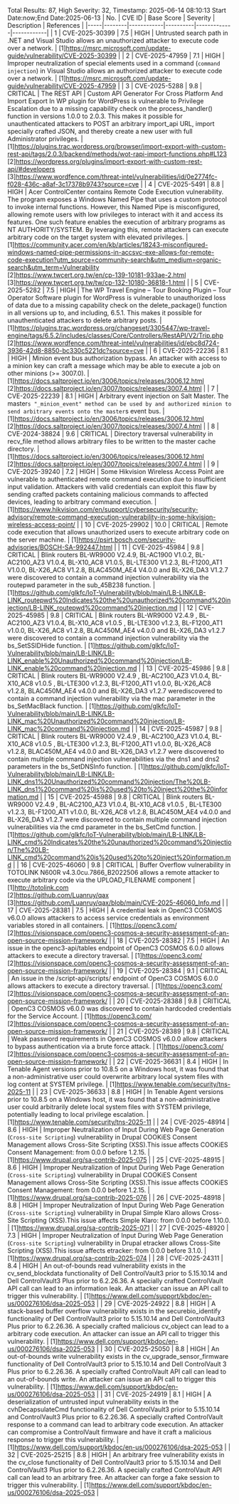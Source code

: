 Total Results: 87, High Severity: 32, Timestamp: 2025-06-14 08:10:13
Start Date:now;End Date:2025-06-13
| No. | CVE ID | Base Score | Severity | Description | References |
|-----|--------|------------|----------|-------------|------------|
| 1 | CVE-2025-30399 | 7.5  | HIGH | Untrusted search path in .NET and Visual Studio allows an unauthorized attacker to execute code over a network. | [1]https://msrc.microsoft.com/update-guide/vulnerability/CVE-2025-30399 |
| 2 | CVE-2025-47959 | 7.1  | HIGH | Improper neutralization of special elements used in a command (`command injection`) in Visual Studio allows an authorized attacker to execute code over a network. | [1]https://msrc.microsoft.com/update-guide/vulnerability/CVE-2025-47959 |
| 3 | CVE-2025-5288 | 9.8  | CRITICAL | The REST API | Custom API Generator For Cross Platform And Import Export In WP plugin for WordPress is vulnerable to Privilege Escalation due to a missing capability check on the process_handler() function in versions 1.0.0 to 2.0.3. This makes it possible for unauthenticated attackers to POST an arbitrary import_api URL, import specially crafted JSON, and thereby create a new user with full Administrator privileges. | [1]https://plugins.trac.wordpress.org/browser/import-export-with-custom-rest-api/tags/2.0.3/backend/methods/wot-rapi-import-functions.php#L123<br>[2]https://wordpress.org/plugins/import-export-with-custom-rest-api/#developers<br>[3]https://www.wordfence.com/threat-intel/vulnerabilities/id/0e2774fc-f028-436c-a8af-3c17378b9743?source=cve |
| 4 | CVE-2025-5491 | 8.8  | HIGH | Acer ControlCenter contains Remote Code Execution vulnerability. The program exposes a Windows Named Pipe that uses a custom protocol to invoke internal functions. However, this Named Pipe is misconfigured, allowing remote users with low privileges to interact with it and access its features. One such feature enables the execution of arbitrary programs as NT AUTHORITY/SYSTEM. By leveraging this, remote attackers can execute arbitrary code on the target system with elevated privileges. | [1]https://community.acer.com/en/kb/articles/18243-misconfigured-windows-named-pipe-permissions-in-accsvc-exe-allows-for-remote-code-execution?utm_source=community-search&utm_medium=organic-search&utm_term=Vulnerability<br>[2]https://www.twcert.org.tw/en/cp-139-10181-933ae-2.html<br>[3]https://www.twcert.org.tw/tw/cp-132-10180-36818-1.html |
| 5 | CVE-2025-5282 | 7.5  | HIGH | The WP Travel Engine – Tour Booking Plugin – Tour Operator Software plugin for WordPress is vulnerable to unauthorized loss of data due to a missing capability check on the delete_package() function in all versions up to, and including, 6.5.1. This makes it possible for unauthenticated attackers to delete arbitrary posts. | [1]https://plugins.trac.wordpress.org/changeset/3305447/wp-travel-engine/tags/6.5.2/includes/classes/Core/Controllers/RestAPI/V2/Trip.php<br>[2]https://www.wordfence.com/threat-intel/vulnerabilities/id/ebc8d724-3936-42d8-8850-bc330c5221dc?source=cve |
| 6 | CVE-2025-22236 | 8.1  | HIGH | Minion event bus authorization bypass. An attacker with access to a minion key can craft a message which may be able to execute a job on other minions (>= 3007.0). | [1]https://docs.saltproject.io/en/3006/topics/releases/3006.12.html<br>[2]https://docs.saltproject.io/en/3007/topics/releases/3007.4.html |
| 7 | CVE-2025-22239 | 8.1  | HIGH | Arbitrary event injection on Salt Master. The master`s "_minion_event" method can be used by and authorized minion to send arbitrary events onto the master`s event bus. | [1]https://docs.saltproject.io/en/3006/topics/releases/3006.12.html<br>[2]https://docs.saltproject.io/en/3007/topics/releases/3007.4.html |
| 8 | CVE-2024-38824 | 9.6  | CRITICAL | Directory traversal vulnerability in recv_file method allows arbitrary files to be written to the master cache directory. | [1]https://docs.saltproject.io/en/3006/topics/releases/3006.12.html<br>[2]https://docs.saltproject.io/en/3007/topics/releases/3007.4.html |
| 9 | CVE-2025-39240 | 7.2  | HIGH | Some Hikvision Wireless Access Point are vulnerable to authenticated remote command execution due to insufficient input validation. Attackers with valid credentials can exploit this flaw by sending crafted packets containing malicious commands to affected devices, leading to arbitrary command execution. | [1]https://www.hikvision.com/en/support/cybersecurity/security-advisory/remote-command-execution-vulnerability-in-some-hikvision-wireless-access-point/ |
| 10 | CVE-2025-29902 | 10.0  | CRITICAL | Remote code execution that allows unauthorized users to execute arbitrary code on the server machine. | [1]https://psirt.bosch.com/security-advisories/BOSCH-SA-992447.html |
| 11 | CVE-2025-45984 | 9.8  | CRITICAL | Blink routers BL-WR9000 V2.4.9, BL-AC1900 V1.0.2, BL-AC2100_AZ3 V1.0.4, BL-X10_AC8 V1.0.5, BL-LTE300 V1.2.3, BL-F1200_AT1 V1.0.0, BL-X26_AC8 V1.2.8, BLAC450M_AE4 V4.0.0 and BL-X26_DA3 V1.2.7 were discovered to contain a command injection vulnerability via the routepwd parameter in the sub_45B238 function. | [1]https://github.com/glkfc/IoT-Vulnerability/blob/main/LB-LINK/LB-LINK_routepwd%20Indicates%20the%20unauthorized%20command%20injection/LB-LINK_routepwd%20command%20injection.md |
| 12 | CVE-2025-45985 | 9.8  | CRITICAL | Blink routers BL-WR9000 V2.4.9 , BL-AC2100_AZ3 V1.0.4, BL-X10_AC8 v1.0.5 , BL-LTE300 v1.2.3, BL-F1200_AT1 v1.0.0, BL-X26_AC8 v1.2.8, BLAC450M_AE4 v4.0.0 and BL-X26_DA3 v1.2.7 were discovered to contain a command injection vulnerability via the bs_SetSSIDHide function. | [1]https://github.com/glkfc/IoT-Vulnerability/blob/main/LB-LINK/LB-LINK_enable%20Unauthorized%20command%20injection/LB-LINK_enable%20command%20injection.md |
| 13 | CVE-2025-45986 | 9.8  | CRITICAL | Blink routers BL-WR9000 V2.4.9 , BL-AC2100_AZ3 V1.0.4, BL-X10_AC8 v1.0.5 , BL-LTE300 v1.2.3, BL-F1200_AT1 v1.0.0, BL-X26_AC8 v1.2.8, BLAC450M_AE4 v4.0.0 and BL-X26_DA3 v1.2.7 werediscovered to contain a command injection vulnerability via the mac parameter in the bs_SetMacBlack function. | [1]https://github.com/glkfc/IoT-Vulnerability/blob/main/LB-LINK/LB-LINK_mac%20Unauthorized%20command%20injection/LB-LINK_mac%20command%20injection.md |
| 14 | CVE-2025-45987 | 9.8  | CRITICAL | Blink routers BL-WR9000 V2.4.9 , BL-AC2100_AZ3 V1.0.4, BL-X10_AC8 v1.0.5 , BL-LTE300 v1.2.3, BL-F1200_AT1 v1.0.0, BL-X26_AC8 v1.2.8, BLAC450M_AE4 v4.0.0 and BL-X26_DA3 v1.2.7 were discovered to contain multiple command injection vulnerabilities via the dns1 and dns2 parameters in the bs_SetDNSInfo function. | [1]https://github.com/glkfc/IoT-Vulnerability/blob/main/LB-LINK/LB-LINK_dns1%20Unauthorized%20command%20injection/The%20LB-LINK_dns1%20command%20is%20used%20to%20inject%20the%20information.md |
| 15 | CVE-2025-45988 | 9.8  | CRITICAL | Blink routers BL-WR9000 V2.4.9 , BL-AC2100_AZ3 V1.0.4, BL-X10_AC8 v1.0.5 , BL-LTE300 v1.2.3, BL-F1200_AT1 v1.0.0, BL-X26_AC8 v1.2.8, BLAC450M_AE4 v4.0.0 and BL-X26_DA3 v1.2.7 were discovered to contain multiple command injection vulnerabilities via the cmd parameter in the bs_SetCmd function. | [1]https://github.com/glkfc/IoT-Vulnerability/blob/main/LB-LINK/LB-LINK_cmd%20Indicates%20the%20unauthorized%20command%20injection/The%20LB-LINK_cmd%20command%20is%20used%20to%20inject%20information.md |
| 16 | CVE-2025-46060 | 9.8  | CRITICAL | Buffer Overflow vulnerability in TOTOLINK N600R v4.3.0cu.7866_B2022506 allows a remote attacker to execute arbitrary code via the UPLOAD_FILENAME component | [1]http://totolink.com<br>[2]https://github.com/Luanruy/qax<br>[3]https://github.com/Luanruy/qax/blob/main/CVE-2025-46060_Info.md |
| 17 | CVE-2025-28381 | 7.5  | HIGH | A credential leak in OpenC3 COSMOS v6.0.0 allows attackers to access service credentials as environment variables stored in all containers. | [1]https://openc3.com/<br>[2]https://visionspace.com/openc3-cosmos-a-security-assessment-of-an-open-source-mission-framework/ |
| 18 | CVE-2025-28382 | 7.5  | HIGH | An issue in the openc3-api/tables endpoint of OpenC3 COSMOS 6.0.0 allows attackers to execute a directory traversal. | [1]https://openc3.com/<br>[2]https://visionspace.com/openc3-cosmos-a-security-assessment-of-an-open-source-mission-framework/ |
| 19 | CVE-2025-28384 | 9.1  | CRITICAL | An issue in the /script-api/scripts/ endpoint of OpenC3 COSMOS 6.0.0 allows attackers to execute a directory traversal. | [1]https://openc3.com/<br>[2]https://visionspace.com/openc3-cosmos-a-security-assessment-of-an-open-source-mission-framework/ |
| 20 | CVE-2025-28388 | 9.8  | CRITICAL | OpenC3 COSMOS v6.0.0 was discovered to contain hardcoded credentials for the Service Account. | [1]https://openc3.com/<br>[2]https://visionspace.com/openc3-cosmos-a-security-assessment-of-an-open-source-mission-framework/ |
| 21 | CVE-2025-28389 | 9.8  | CRITICAL | Weak password requirements in OpenC3 COSMOS v6.0.0 allow attackers to bypass authentication via a brute force attack. | [1]https://openc3.com/<br>[2]https://visionspace.com/openc3-cosmos-a-security-assessment-of-an-open-source-mission-framework/ |
| 22 | CVE-2025-36631 | 8.4  | HIGH | In Tenable Agent versions prior to 10.8.5 on a Windows host, it was found that a non-administrative user could overwrite arbitrary local system files with log content at SYSTEM privilege. | [1]https://www.tenable.com/security/tns-2025-11 |
| 23 | CVE-2025-36633 | 8.8  | HIGH | In Tenable Agent versions prior to 10.8.5 on a Windows host, it was found that a non-administrative user could arbitrarily delete local system files with SYSTEM privilege, potentially leading to local privilege escalation. | [1]https://www.tenable.com/security/tns-2025-11 |
| 24 | CVE-2025-48914 | 8.6  | HIGH | Improper Neutralization of Input During Web Page Generation (`Cross-site Scripting`) vulnerability in Drupal COOKiES Consent Management allows Cross-Site Scripting (XSS).This issue affects COOKiES Consent Management: from 0.0.0 before 1.2.15. | [1]https://www.drupal.org/sa-contrib-2025-075 |
| 25 | CVE-2025-48915 | 8.6  | HIGH | Improper Neutralization of Input During Web Page Generation (`Cross-site Scripting`) vulnerability in Drupal COOKiES Consent Management allows Cross-Site Scripting (XSS).This issue affects COOKiES Consent Management: from 0.0.0 before 1.2.15. | [1]https://www.drupal.org/sa-contrib-2025-076 |
| 26 | CVE-2025-48918 | 8.8  | HIGH | Improper Neutralization of Input During Web Page Generation (`Cross-site Scripting`) vulnerability in Drupal Simple Klaro allows Cross-Site Scripting (XSS).This issue affects Simple Klaro: from 0.0.0 before 1.10.0. | [1]https://www.drupal.org/sa-contrib-2025-071 |
| 27 | CVE-2025-48920 | 7.3  | HIGH | Improper Neutralization of Input During Web Page Generation (`Cross-site Scripting`) vulnerability in Drupal etracker allows Cross-Site Scripting (XSS).This issue affects etracker: from 0.0.0 before 3.1.0. | [1]https://www.drupal.org/sa-contrib-2025-074 |
| 28 | CVE-2025-24311 | 8.4  | HIGH | An out-of-bounds read vulnerability exists in the cv_send_blockdata functionality of Dell ControlVault3 prior to 5.15.10.14 and Dell ControlVault3 Plus prior to 6.2.26.36. A specially crafted ControlVault API call can lead to an information leak. An attacker can issue an API call to trigger this vulnerability. | [1]https://www.dell.com/support/kbdoc/en-us/000276106/dsa-2025-053 |
| 29 | CVE-2025-24922 | 8.8  | HIGH | A stack-based buffer overflow vulnerability exists in the securebio_identify functionality of Dell ControlVault3 prior to 5.15.10.14 and Dell ControlVault3 Plus prior to 6.2.26.36. A specially crafted malicious cv_object can lead to a arbitrary code execution. An attacker can issue an API call to trigger this vulnerability. | [1]https://www.dell.com/support/kbdoc/en-us/000276106/dsa-2025-053 |
| 30 | CVE-2025-25050 | 8.8  | HIGH | An out-of-bounds write vulnerability exists in the cv_upgrade_sensor_firmware functionality of Dell ControlVault3 prior to 5.15.10.14 and Dell ControlVault 3 Plus prior to 6.2.26.36. A specially crafted ControlVault API call can lead to an out-of-bounds write. An attacker can issue an API call to trigger this vulnerability. | [1]https://www.dell.com/support/kbdoc/en-us/000276106/dsa-2025-053 |
| 31 | CVE-2025-24919 | 8.1  | HIGH | A deserialization of untrusted input vulnerability exists in the cvhDecapsulateCmd functionality of Dell ControlVault3 prior to 5.15.10.14 and ControlVault3 Plus prior to 6.2.26.36. A specially crafted ControlVault response to a command can lead to arbitrary code execution. An attacker can compromise a ControlVault firmware and have it craft a malicious response to trigger this vulnerability. | [1]https://www.dell.com/support/kbdoc/en-us/000276106/dsa-2025-053 |
| 32 | CVE-2025-25215 | 8.8  | HIGH | An arbitrary free vulnerability exists in the cv_close functionality of Dell ControlVault3 prior to 5.15.10.14 and Dell ControlVault3 Plus prior to 6.2.26.36. A specially crafted ControlVault API call can lead to an arbitrary free. An attacker can forge a fake session to trigger this vulnerability. | [1]https://www.dell.com/support/kbdoc/en-us/000276106/dsa-2025-053 |
